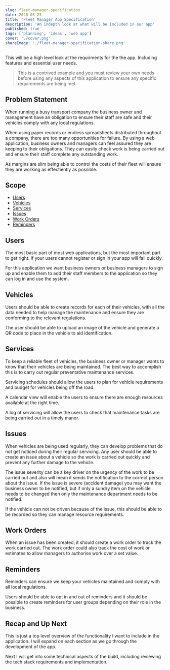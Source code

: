 ```yaml
---
slug: fleet-manager-specification
date: 2020-05-25
title: 'Fleet Manager App Specification'
description: 'An indepth look at what will be included in our app'
published: true
tags: ['planning', 'ideas', 'web app']
cover: './cover.png'
shareImage: './fleet-manager-specification-share.png'
---
```


This will be a high level look at the requirments for the the app. Including
features and essential user needs.

> This is a contrived example and you must review your own needs before using
> any aspects of this application to ensure any specific requirements are being
> met.

## Problem Statement

When running a busy transport company the business owner and management have an
obligation to ensure their staff are safe and their vehicles comply with any
local regulations.

When using paper records or endless spreadsheets distributed throughout a
company, there are too many opportunities for failure. By using a web
application, business owners and managers can feel assured they are keeping to
their obligations. They can easily check work is being carried out and ensure
their staff complete any outstanding work.

As margins are slim being able to control the costs of their fleet will ensure
they are working as effectiently as possible.

## Scope

- [Users](#users)
- [Vehicles](#vehicles)
- [Services](#services)
- [Issues](#issues)
- [Work Orders](#work-orders)
- [Reminders](#reminders)

## Users

The most basic part of most web applications, but the most important part to get
right. If your users cannot register or sign in your app will fail quickly.

For this application we want business owners or business managers to sign up and
enable them to add their staff members to the application so they can log in and
use the system.

## Vehicles

Users should be able to create records for each of their vehicles, with all the
data needed to help manage the maintenance and ensure they are conforming to the
relevant regulations.

The user should be able to upload an image of the vehicle and generate a QR code
to place in the vehicle to aid identification.

## Services

To keep a reliable fleet of vehicles, the business owner or manager wants to
know that their vehicles are being maintained. The best way to accomplish this
is to carry out regular preventative maintenance services.

Servicing schedules should allow the users to plan for vehicle requirements and
budget for vehicles being off the road.

A calendar view will enable the users to ensure there are enough resources
available at the right time.

A log of servicing will allow the users to check that maintenance tasks are
being carried out in a timely manor.

## Issues

When vehicles are being used regularly, they can develop problems that do not
get noticed during their regular servicing. Any user should be able to create an
issue about a vehicle so the work is carried out quickly and prevent any further
damage to the vehicle.

The issue severity can be a key driver on the urgency of the work to be carried
out and also will mean it sends the notification to the correct person about the
issue. If the issue is severe (accident damage) you may want the business owner
to be notified, but if only a sundry item on the vehicle needs to be changed
then only the maintenance department needs to be notified.

If the vehicle can not be driven because of the issue, this should be able to be
recorded so they can manage resource requirements.

## Work Orders

When an issue has been created, it should create a work order to track the work
carried out. The work order could also track the cost of work or estimates to
allow managers to authorise work over a set value.

## Reminders

Reminders can ensure we keep your vehicles maintained and comply with all local
regulations.

Users should be able to opt in and out of reminders and it should be possible to
create reminders for user groups depending on their role in the business.

## Recap and Up Next

This is just a top level overview of the functionality I want to include in the
application. I will expand on each section as we go through the development of
the app.

Next I will get into some technical aspects of the build, including reviewing
the tech stack requirements and implementation.
